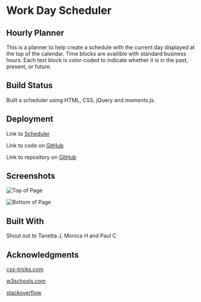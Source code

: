 # Work Day Scheduler

## Hourly Planner

This is a planner to help create a schedule with the current day displayed at the top of the calendar. Time blocks are availible with standard business hours. Each text block is color-coded to indicate whether it is in the past, present, or future.

## Build Status

Built a scheduler using HTML, CSS, jQuery and moments.js.

## Deployment

Link to [Scheduler](https://rachel-reidenga.github.io/WorkDayScheduler/)

Link to code on [GitHub](https://github.com/Rachel-Reidenga/WorkDayScheduler/blob/master/assets/js/script.js/)

Link to repository on [GitHub](https://github.com/Rachel-Reidenga/WorkDayScheduler/)

## Screenshots

![Top of Page](./projects/Scheduler/screenshots/top.png)

![Bottom of Page](./projects/Scheduler/screenshots/bottom.png)

## Built With

Shout out to Tanetta J, Monica H and Paul C

## Acknowledgments

[css-tricks.com](https://css-tricks.com/)

[w3schools.com](https://www.w3schools.com/)

[stackoverflow](https://stackoverflow.com/)
